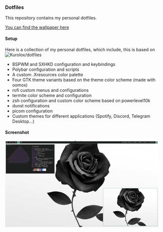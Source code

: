 ### Dotfiles

This repository contains my personal dotfiles.

[You can find the wallpaper here](./.misc/wallpaper.jpg)

#### Setup

Here is a collection of my personal dotfiles, which include, this is based on ![Kurolox/dotfiles](https://github.com/Kurolox/dotfiles)

-   BSPWM and SXHKD configuration and keybindings
-   Polybar configuration and scripts
-   A custom .Xresources color palette
-   Four GTK theme variants based on the theme color scheme (made with oomox)
-   rofi custom menus and configurations
-   termite color scheme and configuration
-   zsh configuration and custom color scheme based on powerlevel10k
-   dunst notifications
-   picom configuration
-   Custom themes for different applications (Spotify, Discord, Telegram Desktop...)

#### Screenshot

![Screenshot of setup](./screenshot.png)
